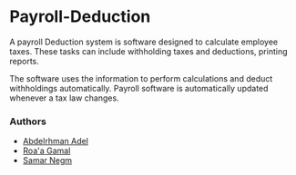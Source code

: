 # Payroll-Deduction
 
A payroll Deduction system is software designed to calculate employee taxes. These tasks can include withholding taxes and deductions, printing reports. 

The software uses the information to perform calculations and deduct withholdings automatically. Payroll software is automatically updated whenever a tax law changes.


### Authors

* [Abdelrhman Adel](https://www.linkedin.com/in/abdoadel142/)
* [Roa'a Gamal](https://www.linkedin.com/in/roaagamal10/)
* [Samar Negm](https://www.linkedin.com/in/samar-negm-7b79b41a8/)

